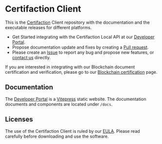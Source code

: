 # Certifaction Client

This is the [Certifaction](https://certifaction.com) Client repository with the documentation and the
executable releases for different platforms.

- Get Started integrating with the Certifaction Local API at our [Developer Portal](https://developers.certifaction.com).
- Propose documentation update and fixes by creating a [Pull request](https://github.com/certifaction/cli/pulls).
- Please create an [Issue](https://github.com/certifaction/cli/issues) to report any bug and propose new features, or
  [contact us](mailto:support@certifaction.com) directly.

If you are interested in integrating with our Blockchain document certification and verification, please go to
our [Blockchain certification](blockchain_certification.md) page.

## Documentation

The [Developer Portal](https://developers.certifaction.com) is a [Vitepress](https://vitepress.dev/)
static website. The documentation documents and components are located under `/docs`.

## Licenses

The use of the Certifaction Client is ruled by our [EULA](EULA.md).
Please read carefully before downloading and use the software.

